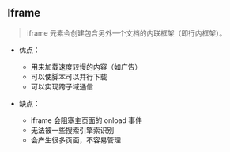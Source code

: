 ## Iframe
> iframe 元素会创建包含另外一个文档的内联框架（即行内框架）。

- 优点：
  - 用来加载速度较慢的内容（如广告）
  - 可以使脚本可以并行下载
  - 可以实现跨子域通信

- 缺点：
  - iframe 会阻塞主页面的 onload 事件
  - 无法被一些搜索引擎索识别
  - 会产生很多页面，不容易管理